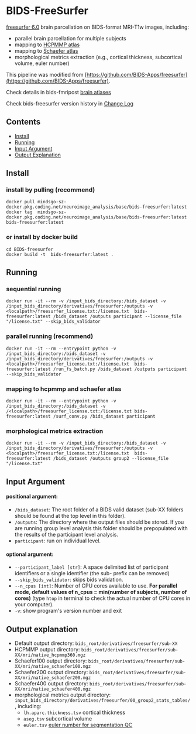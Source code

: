 

# BIDS-FreeSurfer

[freesurfer 6.0](https://surfer.nmr.mgh.harvard.edu/) brain parcellation on BIDS-format MRI-T1w images, including:
- parallel brain parcellation for multiple subjects
- mapping to [HCPMMP atlas](https://cjneurolab.org/2016/11/22/hcp-mmp1-0-volumetric-nifti-masks-in-native-structural-space/)
- mapping to [Schaefer atlas](https://github.com/ThomasYeoLab/CBIG/tree/master/stable_projects/brain_parcellation/Schaefer2018_LocalGlobal/Parcellations/project_to_individual)
- morphological metrics extraction (e.g., cortical thickness, subcortical volume, euler number)

This pipeline was modified from [https://github.com/BIDS-Apps/freesurfer](https://github.com/BIDS-Apps/freesurfer).

Check details in bids-fmripost [brain atlases](resources/atlases.md)

Check bids-freesurfer version history in [Change Log](resources/CHANGELOG.md)

## Contents
* [Install](#Install)
* [Running](#running)
* [Input Argument](#input-argument)
* [Output Explanation](#output-explanation)

## Install
### install by pulling (recommend)
```
docker pull mindsgo-sz-docker.pkg.coding.net/neuroimage_analysis/base/bids-freesurfer:latest
docker tag  mindsgo-sz-docker.pkg.coding.net/neuroimage_analysis/base/bids-freesurfer:latest  bids-freesurfer:latest
```

### or install by docker build
```
cd BIDS-freesurfer
docker build -t  bids-freesurfer:latest .
```
## Running 
### sequential running
```
docker run -it --rm -v /input_bids_directory:/bids_dataset -v /input_bids_directory/derivatives/freesurfer:/outputs -v <localpath>/freesurfer_license.txt:/license.txt  bids-freesurfer:latest /bids_dataset /outputs participant --license_file "/license.txt" --skip_bids_validator
```

### parallel running (recommend)
```
docker run -it --rm --entrypoint python -v /input_bids_directory:/bids_dataset -v /input_bids_directory/derivatives/freesurfer:/outputs -v <localpath>/freesurfer_license.txt:/license.txt  bids-freesurfer:latest /run_fs_batch.py /bids_dataset /outputs participant --skip_bids_validator
```

### mapping to hcpmmp and schaefer atlas
```
docker run -it --rm --entrypoint python -v /input_bids_directory:/bids_dataset -v /<localpath>/freesurfer_license.txt:/license.txt bids-freesurfer:latest /surf_conv.py /bids_dataset participant 
```

### morphological metrics extraction
```
docker run -it --rm -v /input_bids_directory:/bids_dataset -v /input_bids_directory/derivatives/freesurfer:/outputs -v <localpath>/freesurfer_license.txt:/license.txt  bids-freesurfer:latest /bids_dataset /outputs group2 --license_file "/license.txt"
```

## Input Argument
####   positional argument:
-   `/bids_dataset`: The root folder of a BIDS valid dataset (sub-XX folders should be found at the top level in this folder).
-  `/outputs`: The directory where the output files should be stored. If you are running group level analysis this folder should be prepopulated with the results of the participant level analysis.
- `participant`: run on individual level. 

####   optional argument:
-   `--participant_label [str]`: A space delimited list of participant identifiers or a single identifier (the sub- prefix can be removed)
- `--skip_bids_validator`: skips bids validation.
- `--n_cpus [int]`: Number of CPU cores available to use. **For parallel mode, default values of n_cpus = min(number of subjects, number of cores)** (type `htop` in terminal to check the actual number of CPU cores in your computer). 
- `-v`: show program's version number and exit

## Output explanation
-  Default output directory: `bids_root/derivatives/freesurfer/sub-XX`
-  HCPMMP output directory: `bids_root/derivatives/freesurfer/sub-XX/mri/native_hcpmmp360.mgz` 
-  Schaefer100 output directory: `bids_root/derivatives/freesurfer/sub-XX/mri/native_schaefer100.mgz` 
-  Schaefer200 output directory: `bids_root/derivatives/freesurfer/sub-XX/mri/native_schaefer200.mgz` 
-  Schaefer400 output directory: `bids_root/derivatives/freesurfer/sub-XX/mri/native_schaefer400.mgz` 
-  morphological metrics output directory: `input_bids_directory/derivatives/freesurfer/00_group2_stats_tables/`, including: 
	-   `lh.aparc.thickness.tsv`  cortical thickness
	-   `aseg.tsv`  subcortical volume
	-   `euler.tsv`  [euler number for segmentation QC](https://www.biorxiv.org/content/10.1101/125161v2)



